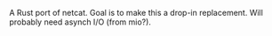 A Rust port of netcat. 
Goal is to make this a drop-in replacement.
Will probably need asynch I/O (from mio?).
